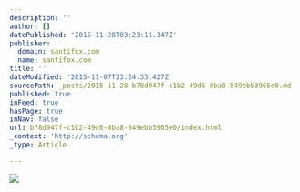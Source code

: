 ```yaml
---
description: ''
author: []
datePublished: '2015-11-28T03:23:11.347Z'
publisher:
  domain: santifox.com
  name: santifox.com
title: ''
dateModified: '2015-11-07T23:24:33.427Z'
sourcePath: _posts/2015-11-28-b78d947f-c1b2-49d6-8ba8-849ebb3965e0.md
published: true
inFeed: true
hasPage: true
inNav: false
url: b78d947f-c1b2-49d6-8ba8-849ebb3965e0/index.html
_context: 'http://schema.org'
_type: Article

---
```

![](http://payload158.cargocollective.com/1/0/3626/5465945/stefans-santifox-10_o.png)
